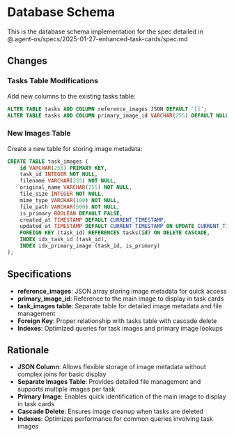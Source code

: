 # Database Schema

This is the database schema implementation for the spec detailed in @.agent-os/specs/2025-01-27-enhanced-task-cards/spec.md

## Changes

### Tasks Table Modifications

Add new columns to the existing tasks table:

```sql
ALTER TABLE tasks ADD COLUMN reference_images JSON DEFAULT '[]';
ALTER TABLE tasks ADD COLUMN primary_image_id VARCHAR(255) DEFAULT NULL;
```

### New Images Table

Create a new table for storing image metadata:

```sql
CREATE TABLE task_images (
    id VARCHAR(255) PRIMARY KEY,
    task_id INTEGER NOT NULL,
    filename VARCHAR(255) NOT NULL,
    original_name VARCHAR(255) NOT NULL,
    file_size INTEGER NOT NULL,
    mime_type VARCHAR(100) NOT NULL,
    file_path VARCHAR(500) NOT NULL,
    is_primary BOOLEAN DEFAULT FALSE,
    created_at TIMESTAMP DEFAULT CURRENT_TIMESTAMP,
    updated_at TIMESTAMP DEFAULT CURRENT_TIMESTAMP ON UPDATE CURRENT_TIMESTAMP,
    FOREIGN KEY (task_id) REFERENCES tasks(id) ON DELETE CASCADE,
    INDEX idx_task_id (task_id),
    INDEX idx_primary_image (task_id, is_primary)
);
```

## Specifications

- **reference_images**: JSON array storing image metadata for quick access
- **primary_image_id**: Reference to the main image to display in task cards
- **task_images table**: Separate table for detailed image metadata and file management
- **Foreign Key**: Proper relationship with tasks table with cascade delete
- **Indexes**: Optimized queries for task images and primary image lookups

## Rationale

- **JSON Column**: Allows flexible storage of image metadata without complex joins for basic display
- **Separate Images Table**: Provides detailed file management and supports multiple images per task
- **Primary Image**: Enables quick identification of the main image to display in task cards
- **Cascade Delete**: Ensures image cleanup when tasks are deleted
- **Indexes**: Optimizes performance for common queries involving task images
